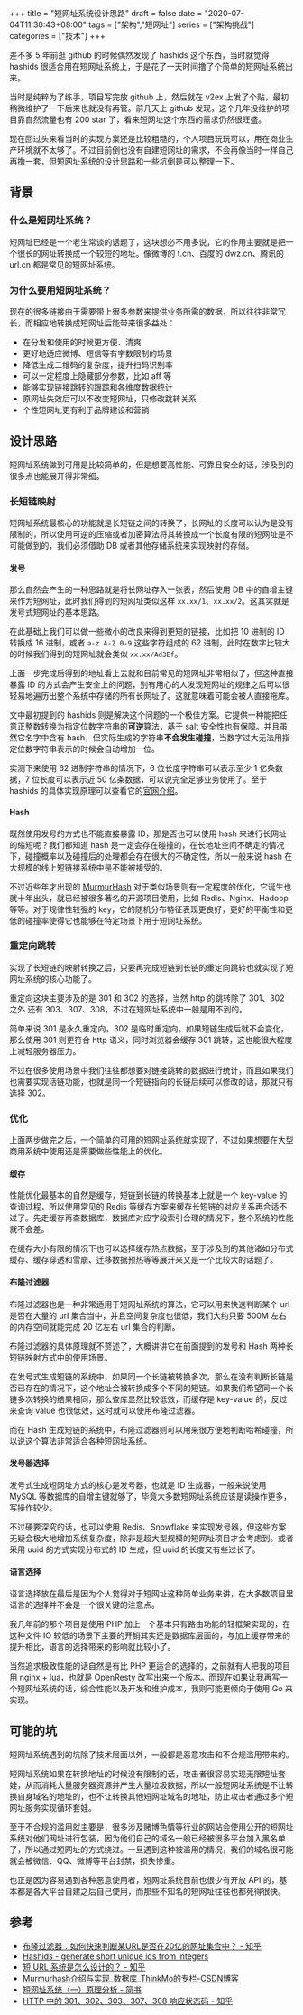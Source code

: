 +++
title = "短网址系统设计思路"
draft = false
date = "2020-07-04T11:30:43+08:00"
tags = ["架构","短网址"]
series = ["架构挑战"]
categories = ["技术"]
+++



差不多 5 年前逛 github 的时候偶然发现了 hashids 这个东西，当时就觉得 hashids 很适合用在短网址系统上，于是花了一天时间撸了个简单的短网址系统出来。

当时是纯粹为了练手，项目写完放 github 上，然后就在 v2ex 上发了个贴，最初稍微维护了一下后来也就没有再管。前几天上 github 发现，这个几年没维护的项目靠自然流量也有 200 star 了，看来短网址这个东西的需求仍然很旺盛。

现在回过头来看当时的实现方案还是比较粗糙的，个人项目玩玩可以，用在商业生产环境就不太够了。不过目前倒也没有自建短网址的需求，不会再像当时一样自己再撸一套，但短网址系统的设计思路和一些坑倒是可以整理一下。

背景
--

### 什么是短网址系统？

短网址已经是一个老生常谈的话题了，这块想必不用多说，它的作用主要就是把一个很长的网址转换成一个较短的地址。像微博的 t.cn、百度的 dwz.cn、腾讯的 url.cn 都是常见的短网址系统。

### 为什么要用短网址系统？

现在的很多链接由于需要带上很多参数来提供业务所需的数据，所以往往非常冗长，而相应地转换成短网址后能带来很多益处：

- 在分发和使用的时候更方便、清爽
- 更好地适应微博、短信等有字数限制的场景
- 降低生成二维码的复杂度，提升扫码识别率
- 可以一定程度上隐藏部分参数，比如 aff 等
- 能够实现链接跳转的跟踪和各维度数据统计
- 原网址失效后可以不改变短网址，只修改跳转关系
- 个性短网址更有利于品牌建设和营销

设计思路
----

短网址系统做到可用是比较简单的，但是想要高性能、可靠且安全的话，涉及到的很多点也能展开得非常细。

### 长短链映射

短网址系统最核心的功能就是长短链之间的转换了，长网址的长度可以认为是没有限制的，所以使用可逆的压缩或者加密算法将其转换成一个长度有限的短网址是不可能做到的，我们必须借助 DB 或者其他存储系统来实现映射的存储。

#### 发号

那么自然会产生的一种思路就是将长网址存入一张表，然后使用 DB 中的自增主键来作为短网址，此时我们得到的短网址类似这样 `xx.xx/1`、`xx.xx/2`。这其实就是发号式短网址的基本思路。

在此基础上我们可以做一些微小的改良来得到更短的链接，比如把 10 进制的 ID 转换成 16 进制，或者 `a-z A-Z 0-9` 这些字符组成的 62 进制，此时在数字比较大的时候我们得到的短网址就会类似 `xx.xx/Ad3Ef`。

上面一步完成后得到的地址看上去就和目前常见的短网址非常相似了，但这种直接暴露 ID 的方式会产生安全上的问题，别有用心的人发现短网址的规律之后可以很轻易地遍历出整个系统中存储的所有长网址了。这就意味着可能会被人直接拖库。

文中最初提到的 hashids 则是解决这个问题的一个极佳方案。它提供一种能把任意正整数转换为指定位数字符串的**可逆**算法，基于 salt 安全性也有保障。并且虽然它名字中含有 hash，但实际生成的字符串**不会发生碰撞**，当数字过大无法用指定位数字符串表示的时候会自动增加一位。

实测下来使用 62 进制字符串的情况下，6 位长度字符串可以表示至少 1 亿条数据，7 位长度可以表示近 50 亿条数据，可以说完全足够业务使用了。至于 hashids 的具体实现原理可以查看它的[官网介绍](https://hashids.org/)。

#### Hash

既然使用发号的方式也不能直接暴露 ID，那是否也可以使用 hash 来进行长网址的缩短呢？我们都知道 hash 是一定会存在碰撞的，在长地址空间不确定的情况下，碰撞概率以及碰撞后的处理都会存在很大的不确定性，所以一般来说 hash 在大规模的线上短链接系统中是不能被接受的。

不过近些年才出现的 [MurmurHash](https://zh.wikipedia.org/wiki/Murmur%E5%93%88%E5%B8%8C) 对于类似场景则有一定程度的优化，它诞生也就十年出头，就已经被很多著名的开源项目使用，比如 Redis、Nginx、Hadoop 等等。对于规律性较强的 key，它的随机分布特征表现更良好，更好的平衡性和更低的碰撞率使得它也能够在特定场景下用于短网址系统。

### 重定向跳转

实现了长短链的映射转换之后，只要再完成短链到长链的重定向跳转也就实现了短网址系统的核心功能了。

重定向这块主要涉及的是 301 和 302 的选择，当然 http 的跳转除了 301、302 之外 还有 303、307、308，不过在短网址系统中一般是用不到的。

简单来说 301 是永久重定向，302 是临时重定向。如果短链生成后就不会变化，那么使用 301 则更符合 http 语义，同时浏览器会缓存 301 跳转，这也能很大程度上减轻服务器压力。

不过在很多使用场景中我们往往都想要对链接跳转的数据进行统计，而且如果我们也需要实现活链功能，也就是同一个短链指向的长链后续可以修改的话，那就只有选择 302。

### 优化

上面两步做完之后，一个简单的可用的短网址系统就实现了，不过如果想要在大型商用系统中使用还是需要做些性能上的优化。

#### 缓存

性能优化最基本的自然是缓存，短链到长链的转换基本上就是一个 key-value 的查询过程，所以使用常见的 Redis 等缓存方案来缓存长短链的对应关系再合适不过了。先走缓存再查数据库，数据库对应字段索引合理的情况下，整个系统的性能就不会差。

在缓存大小有限的情况下也可以选择缓存热点数据，至于涉及到的其他诸如分布式缓存、缓存穿透和雪崩、迁移数据预热等等展开来又是一个比较大的话题了。

#### 布隆过滤器

布隆过滤器也是一种非常适用于短网址系统的算法，它可以用来快速判断某个 url 是否在大量的 url 集合当中，并且空间复杂度也很低，我们大约只要 500M 左右的内存空间就能完成 20 亿左右 url 集合的判断。

布隆过滤器的具体原理就不赘述了，大概讲讲它在前面提到的发号和 Hash 两种长短链映射方式中的使用场景。

在发号式生成短链的系统中，如果同一个长链被转换多次，那么在没有判断长链是否已存在的情况下，这个地址会被转换成多个不同的短链。如果我们希望同一个长链多次转换的结果相同，那么查库显然比较低效，而缓存是 key-value 的，反过来查询 value 也很低效，这时就可以使用布隆过滤器。

而在 Hash 生成短链的系统中，布隆过滤器则可以用来很方便地判断哈希碰撞，所以说这个算法非常适合各种短网址系统。

#### 发号器选择

发号式生成短网址方式的核心是发号器，也就是 ID 生成器，一般来说使用 MySQL 等数据库的自增主键就够了，毕竟大多数短网址系统应该是读操作更多，写操作较少。

不过硬要深究的话，也可以使用 Redis、Snowflake 来实现发号器，但这些方案无疑会极大地增加系统复杂度，除非是超大型规模的短网址项目才会考虑到。或者采用 uuid 的方式实现分布式的 ID 生成，但 uuid 的长度又有些过长了。

#### 语言选择

语言选择放在最后是因为个人觉得对于短网址这种简单业务来讲，在大多数项目里语言的选择并不会是一个很关键的注意点。

我几年前的那个项目是使用 PHP 加上一个基本只有路由功能的轻框架实现的，在这种文件 IO 较低的场景下主要的开销其实还是数据库层面的，与加上缓存带来的提升相比，语言的选择带来的影响就比较小了。

当然追求极致性能的话自然是有比 PHP 更适合的选择的，之前就有人把我的项目用 nginx + lua，也就是 OpenResty 改写出来一个版本。而现在如果让我再写一个短网址系统的话，综合性能以及开发和维护成本，我则可能更倾向于使用 Go 来实现。

可能的坑
----

短网址系统遇到的坑除了技术层面以外，一般都是恶意攻击和不合规滥用带来的。

短网址系统如果在转换地址的时候没有限制的话，攻击者很容易实现无限短址套娃，从而消耗大量服务器资源并产生大量垃圾数据，所以一般短网址系统是不让转换自身域名的地址的，也不让转换其他短网址域名的地址，防止攻击者通过多个短网址服务实现循环套娃。

至于不合规的滥用就主要是，很多涉及赌博色情等行业的网站会使用公开的短网址系统对他们网址进行包装，因为他们自己的域名一般已经被很多平台加入黑名单了，所以通过短网址的方式绕过。一旦遇到这种被滥用的情况，我们的域名很可能就会被微信、QQ、微博等平台封禁，损失惨重。

也正是因为容易遇到各种恶意使用者，短网址系统目前也很少有开放 API 的，基本都是各大平台自建之后自己使用，而那些不知名的短网址往往也都死得很快。

参考
--

- [布隆过滤器：如何快速判断某URL是否在20亿的网址集合中？ - 知乎](https://zhuanlan.zhihu.com/p/134246040)
- [Hashids - generate short unique ids from integers](https://hashids.org/)
- [短 URL 系统是怎么设计的？ - 知乎](https://www.zhihu.com/question/29270034)
- [Murmurhash介绍与实现_数据库_ThinkMo的专栏-CSDN博客](https://blog.csdn.net/thinkmo/article/details/26833565)
- [短网址系统（一）原理分析 - 简书](https://www.jianshu.com/p/d7c1edc0836e)
- [HTTP 中的 301、302、303、307、308 响应状态码 - 知乎](https://zhuanlan.zhihu.com/p/60669395)



